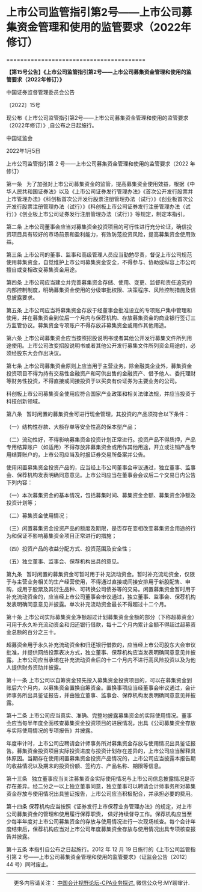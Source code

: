 ﻿# 上市公司监管指引第2号——上市公司募集资金管理和使用的监管要求（2022年修订）
========================================

  

**【第15号公告】《上市公司监管指引第2号——上市公司募集资金管理和使用的监管要求（2022年修订）》**

中国证券监督管理委员会公告

〔2022〕15号

现公布《上市公司监管指引第2号——上市公司募集资金管理和使用的监管要求（2022年修订）》,自公布之日起施行。

中国证监会

2022年1月5日

上市公司监管指引第 2 号——上市公司募集资金管理和使用的监管要求（2022 年修订）

第一条   为了加强对上市公司募集资金的监管，提高募集资金使用效益，根据《中华人民共和国证券法》以及《上市公司证券发行管理办法》《首次公开发行股票并上市管理办法》《科创板首次公开发行股票注册管理办法（试行）》《创业板首次公开发行股票注册管理办法（试行）》《科创板上市公司证券发行注册管理办法（试行）》《创业板上市公司证券发行注册管理办法（试行）》等规定，制定本指引。

第二条 上市公司董事会应当对募集资金投资项目的可行性进行充分论证，确信投资项目具有较好的市场前景和盈利能力，有效防范投资风险，提高募集资金使用效益。

第三条 上市公司的董事、监事和高级管理人员应当勤勉尽责，督促上市公司规范使用募集资金，自觉维护上市公司募集资金安全，不得参与、协助或纵容上市公司擅自或变相改变募集资金用途。

第四条 上市公司应当建立并完善募集资金存储、使用、变更、监督和责任追究的内部控制制度，明确募集资金使用的分级审批权限、决策程序、风险控制措施及信息披露要求。

第五条 上市公司应当将募集资金存放于经董事会批准设立的专项账户集中管理和使用，并在募集资金到位后一个月内与保荐机构、存放募集资金的商业银行签订三方监管协议。募集资金专项账户不得存放非募集资金或用作其他用途。

第六条 上市公司募集资金应当按照招股说明书或者其他公开发行募集文件所列用途使用。上市公司改变招股说明书或者其他公开发行募集文件所列资金用途的，必须经股东大会作出决议。

第七条 上市公司募集资金原则上应当用于主营业务。除金融类企业外，募集资金投资项目不得为持有交易性金融资产和可供出售的金融资产、借予他人、委托理财等财务性投资，不得直接或间接投资于以买卖有价证券为主要业务的公司。

科创板上市公司募集资金使用应符合国家产业政策和相关法律法规，并应当投资于科技创新领域。

第八条   暂时闲置的募集资金可进行现金管理，其投资的产品须符合以下条件：

（一）结构性存款、大额存单等安全性高的保本型产品；

（二）流动性好，不得影响募集资金投资计划正常进行。投资产品不得质押，产品专用结算账户（如适用）不得存放非募集资金或用作其他用途，开立或注销产品专用结算账户的，上市公司应当及时报证券交易所备案并公告。

使用闲置募集资金投资产品的，应当经上市公司董事会审议通过，独立董事、监事会、保荐机构发表明确同意意见。上市公司应当在董事会会议后二个交易日内公告下列内容：

（一）本次募集资金的基本情况，包括募集时间、募集资金金额、募集资金净额及投资计划等；

（二）募集资金使用情况；

（三）闲置募集资金投资产品的额度及期限，是否存在变相改变募集资金用途的行为和保证不影响募集资金项目正常进行的措施；

（四）投资产品的收益分配方式、投资范围及安全性；

（五）独立董事、监事会、保荐机构出具的意见。

第九条   暂时闲置的募集资金可暂时用于补充流动资金。暂时补充流动资金，仅限于与主营业务相关的生产经营使用，不得通过直接或间接安排用于新股配售、申购，或用于股票及其衍生品种、可转换公司债券等的交易。闲置募集资金暂时用于补充流动资金的，应当经上市公司董事会审议通过，独立董事、监事会、保荐机构发表明确同意意见并披露。单次补充流动资金最长不得超过十二个月。

第十条 上市公司实际募集资金净额超过计划募集资金金额的部分（下称超募资金）可用于永久补充流动资金和归还银行借款，每十二个月内累计金额不得超过超募资金总额的百分之三十。

超募资金用于永久补充流动资金和归还银行借款的，应当经上市公司股东大会审议批准，并提供网络投票表决方式，独立董事、保荐机构应当发表明确同意意见并披露。上市公司应当承诺在补充流动资金后的十二个月内不进行高风险投资以及为他人提供财务资助并披露。

第十一条 上市公司以自筹资金预先投入募集资金投资项目的，可以在募集资金到账后六个月内，以募集资金置换自筹资金。置换事项应当经董事会审议通过，会计师事务所出具鉴证报告，并由独立董事、监事会、保荐机构发表明确同意意见并披露。

第十二条 上市公司应当真实、准确、完整地披露募集资金的实际使用情况。董事会应当每半年度全面核查募集资金投资项目的进展情况，出具《公司募集资金存放与实际使用情况的专项报告》并披露。

年度审计时，上市公司应聘请会计师事务所对募集资金存放与使用情况出具鉴证报告。募集资金投资项目实际投资进度与投资计划存在差异的，上市公司应当解释具体原因。当期存在使用闲置募集资金投资产品情况的，上市公司应当披露本报告期的收益情况以及期末的投资份额、签约方、产品名称、期限等信息。

第十三条   独立董事应当关注募集资金实际使用情况与上市公司信息披露情况是否存在差异。经二分之一以上独立董事同意，独立董事可以聘请会计师事务所对募集资金存放与使用情况出具鉴证报告，上市公司应当积极配合，并承担必要的费用。

第十四条 保荐机构应当按照《证券发行上市保荐业务管理办法》的规定，对上市公司募集资金的管理和使用履行保荐职责， 做好持续督导工作。保荐机构应当至少每半年度对上市公司募集资金的存放与使用情况进行一次现场核查。每个会计年度结束后，保荐机构应当对上市公司年度募集资金存放与使用情况出具专项核查报告并披露。

第十五条 本指引自公布之日起施行。2012 年 12 月 19 日施行的《上市公司监管指引第 2 号——上市公司募集资金管理和使用的监管要求》（证监会公告〔2012〕44 号）同时废止。

* * *

     更多内容请关注： [中国会计视野论坛-CPA业务探讨.](https://bbs.esnai.com/thread-5354530-1-3.html) 微信公众号:MY聊审计.